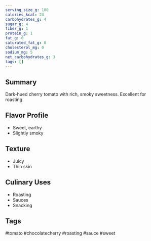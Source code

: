 ```yaml
---
serving_size_g: 100
calories_kcal: 24
carbohydrates_g: 4
sugar_g: 4
fiber_g: 1
protein_g: 1
fat_g: 0
saturated_fat_g: 0
cholesterol_mg: 0
sodium_mg: 5
net_carbohydrates_g: 3
tags: []
---
```

## Summary
Dark-hued cherry tomato with rich, smoky sweetness. Excellent for roasting.

## Flavor Profile
- Sweet, earthy
- Slightly smoky

## Texture
- Juicy
- Thin skin

## Culinary Uses
- Roasting
- Sauces
- Snacking

## Tags
#tomato #chocolatecherry #roasting #sauce #sweet